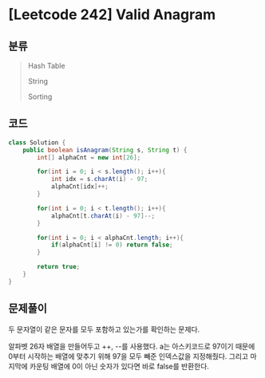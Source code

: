 # [Leetcode 242] Valid Anagram

## 분류
> Hash Table
> 
> String
> 
> Sorting


## 코드
```java
class Solution {
    public boolean isAnagram(String s, String t) {
        int[] alphaCnt = new int[26];

        for(int i = 0; i < s.length(); i++){
            int idx = s.charAt(i) - 97;
            alphaCnt[idx]++;
        }

        for(int i = 0; i < t.length(); i++){
            alphaCnt[t.charAt(i) - 97]--;
        }

        for(int i = 0; i < alphaCnt.length; i++){
            if(alphaCnt[i] != 0) return false;
        }

        return true;
    }
}
```

## 문제풀이

두 문자열이 같은 문자를 모두 포함하고 있는가를 확인하는 문제다.

알파벳 26자 배열을 만들어두고 ++, --를 사용했다. a는 아스키코드로 97이기 때문에 0부터 시작하는 배열에 맞추기 위해 97을 모두 빼준 인덱스값을 지정해줬다. 그리고 마지막에 카운팅 배열에 0이 아닌 숫자가 있다면 바로 false를 반환한다.
